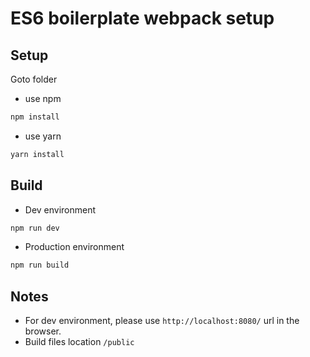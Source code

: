 # ES6 boilerplate webpack setup

## Setup

Goto folder

- use npm

```sh
npm install
```

- use yarn

```sh
yarn install
```

## Build

- Dev environment

```sh
npm run dev
```

- Production environment

```sh
npm run build
```
## Notes
- For dev environment, please use `http://localhost:8080/` url in the browser.
- Build files location `/public`

